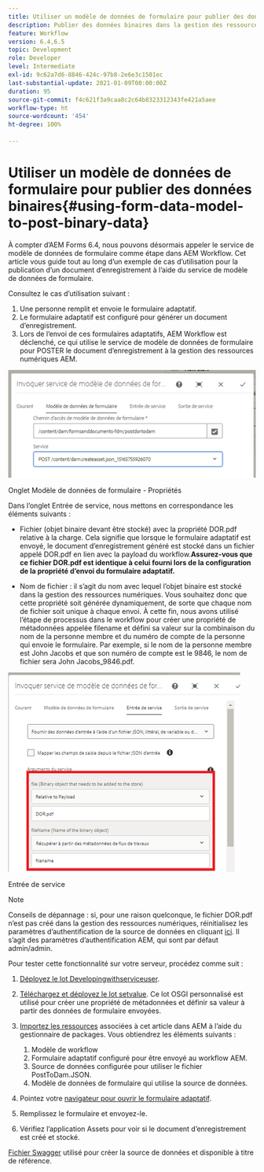 ```yaml
---
title: Utiliser un modèle de données de formulaire pour publier des données binaires
description: Publier des données binaires dans la gestion des ressources numériques (DAM) AEM à l’aide du modèle de données de formulaire
feature: Workflow
version: 6.4,6.5
topic: Development
role: Developer
level: Intermediate
exl-id: 9c62a7d6-8846-424c-97b8-2e6e3c1501ec
last-substantial-update: 2021-01-09T00:00:00Z
duration: 95
source-git-commit: f4c621f3a9caa8c2c64b8323312343fe421a5aee
workflow-type: ht
source-wordcount: '454'
ht-degree: 100%

---
```


# Utiliser un modèle de données de formulaire pour publier des données binaires{#using-form-data-model-to-post-binary-data}

À compter d’AEM Forms 6.4, nous pouvons désormais appeler le service de modèle de données de formulaire comme étape dans AEM Workflow. Cet article vous guide tout au long d’un exemple de cas d’utilisation pour la publication d’un document d’enregistrement à l’aide du service de modèle de données de formulaire.

Consultez le cas d’utilisation suivant :

1. Une personne remplit et envoie le formulaire adaptatif.
1. Le formulaire adaptatif est configuré pour générer un document d’enregistrement.
1. Lors de l’envoi de ces formulaires adaptatifs, AEM Workflow est déclenché, ce qui utilise le service de modèle de données de formulaire pour POSTER le document d’enregistrement à la gestion des ressources numériques AEM.

![posttodam](assets/posttodamshot1.png)

Onglet Modèle de données de formulaire - Propriétés

Dans l’onglet Entrée de service, nous mettons en correspondance les éléments suivants :

* Fichier (objet binaire devant être stocké) avec la propriété DOR.pdf relative à la charge. Cela signifie que lorsque le formulaire adaptatif est envoyé, le document d’enregistrement généré est stocké dans un fichier appelé DOR.pdf en lien avec la payload du workflow.**Assurez-vous que ce fichier DOR.pdf est identique à celui fourni lors de la configuration de la propriété d’envoi du formulaire adaptatif.**

* Nom de fichier : il s’agit du nom avec lequel l’objet binaire est stocké dans la gestion des ressources numériques. Vous souhaitez donc que cette propriété soit générée dynamiquement, de sorte que chaque nom de fichier soit unique à chaque envoi. À cette fin, nous avons utilisé l’étape de processus dans le workflow pour créer une propriété de métadonnées appelée filename et défini sa valeur sur la combinaison du nom de la personne membre et du numéro de compte de la personne qui envoie le formulaire. Par exemple, si le nom de la personne membre est John Jacobs et que son numéro de compte est le 9846, le nom de fichier sera John Jacobs_9846.pdf.

![fdmserviceinput](assets/fdminputservice.png)

Entrée de service

>[!NOTE]
>
>Conseils de dépannage : si, pour une raison quelconque, le fichier DOR.pdf n’est pas créé dans la gestion des ressources numériques, réinitialisez les paramètres d’authentification de la source de données en cliquant [ici](http://localhost:4502/mnt/overlay/fd/fdm/gui/components/admin/fdmcloudservice/properties.html?item=%2Fconf%2Fglobal%2Fsettings%2Fcloudconfigs%2Ffdm%2Fpostdortodam). Il s’agit des paramètres d’authentification AEM, qui sont par défaut admin/admin.

Pour tester cette fonctionnalité sur votre serveur, procédez comme suit :

1. [Déployez le lot Developingwithserviceuser](/help/forms/assets/common-osgi-bundles/DevelopingWithServiceUser.jar).

1. [Téléchargez et déployez le lot setvalue](/help/forms/assets/common-osgi-bundles/SetValueApp.core-1.0-SNAPSHOT.jar). Ce lot OSGI personnalisé est utilisé pour créer une propriété de métadonnées et définir sa valeur à partir des données de formulaire envoyées.

1. [Importez les ressources](assets/postdortodam.zip) associées à cet article dans AEM à l’aide du gestionnaire de packages. Vous obtiendrez les éléments suivants :

   1. Modèle de workflow
   1. Formulaire adaptatif configuré pour être envoyé au workflow AEM.
   1. Source de données configurée pour utiliser le fichier PostToDam.JSON.
   1. Modèle de données de formulaire qui utilise la source de données.

1. Pointez votre [navigateur pour ouvrir le formulaire adaptatif](http://localhost:4502/content/dam/formsanddocuments/helpx/timeoffrequestform/jcr:content?wcmmode=disabled).
1. Remplissez le formulaire et envoyez-le.
1. Vérifiez l’application Assets pour voir si le document d’enregistrement est créé et stocké.


[Fichier Swagger](http://localhost:4502/conf/global/settings/cloudconfigs/fdm/postdortodam/jcr:content/swaggerFile) utilisé pour créer la source de données et disponible à titre de référence.
